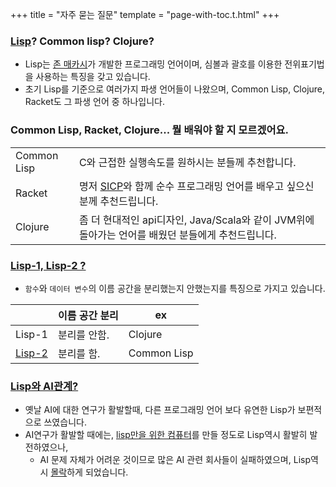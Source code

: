 
+++
title = "자주 묻는 질문"
template = "page-with-toc.t.html"
+++

### [Lisp](https://en.wikipedia.org/wiki/Lisp_(programming_language))? Common lisp? Clojure?

- Lisp는 [존 매카시](https://en.wikipedia.org/wiki/John_McCarthy_(computer_scientist))가 개발한 프로그래밍 언어이며, 심볼과 괄호를 이용한 전위표기법을 사용하는 특징을 갖고 있습니다.
- 초기 Lisp를 기준으로 여러가지 파생 언어들이 나왔으며, Common Lisp, Clojure, Racket도 그 파생 언어 중 하나입니다.


### Common Lisp, Racket, Clojure... 뭘 배워야 할 지 모르겠어요.

|             |                                                                                                                                                                              |
| ----------- | ---------------------------------------------------------------------------------------------------------------------------------------------------------------------------- |
| Common Lisp | C와 근접한 실행속도를 원하시는 분들께 추천합니다.                                                                                                                            |
| Racket      | 명저 [SICP](https://mitp-content-server.mit.edu/books/content/sectbyfn/books_pres_0/6515/sicp.zip/index.html)와 함께 순수 프로그래밍 언어를 배우고 싶으신 분께 추천드립니다. |
| Clojure     | 좀 더 현대적인 api디자인, Java/Scala와 같이 JVM위에 돌아가는 언어를 배웠던 분들에게 추천드립니다.                                                                            |

### [Lisp-1, Lisp-2 ?](https://en.wikipedia.org/wiki/Common_Lisp#The_function_namespace)

- `함수`와 `데이터 변수`의 이름 공간을 분리했는지 안했는지를 특징으로 가지고 있습니다.

|                                                | 이름 공간 분리 | ex          |
| ---------------------------------------------- | -------------- | ----------- |
| Lisp-1                                         | 분리를 안함.   | Clojure     |
| [Lisp-2](https://en.wikipedia.org/wiki/LISP_2) | 분리를 함.     | Common Lisp |


### [Lisp와 AI관계?](https://stackoverflow.com/questions/130475/why-is-lisp-used-for-ai)

- 옛날 AI에 대한 연구가 활발할때, 다른 프로그래밍 언어 보다 유연한 Lisp가 보편적으로 쓰였습니다.
- AI연구가 활발할 때에는, [lisp만을 위한 컴퓨터](https://en.wikipedia.org/wiki/Lisp_machine)를 만들 정도로 Lisp역시 활발히 발전하였으나,
  - AI 문제 자체가 어려운 것이므로 많은 AI 관련 회사들이 실패하였으며, Lisp역시 [몰락](https://en.wikipedia.org/wiki/AI_winter#The_collapse_of_the_Lisp_machine_market_in_1987)하게 되었습니다.
